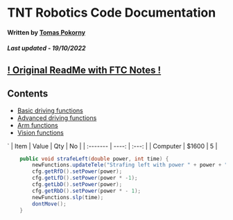 
# TNT Robotics Code Documentation
#### Written by [Tomas Pokorny](  mailto:tomasekpokorny02@gmail.com?subject=TNT%20Robotics%20Code)
##### Last updated - 19/10/2022

## [! Original ReadMe with FTC Notes !](https://pastebin.com/raw/4G7yeTEW)

## Contents
- [Basic driving functions](#example)
- [Advanced driving functions](#example2)
- [Arm functions](#third-example)
- [Vision functions](#fourth-examplehttpwwwfourthexamplecom)

` 
| Item | Value | Qty | No |
| :------- | ----: | :---: |
| Computer | $1600 | 5 |

```java
    public void strafeLeft(double power, int time) {
        newFunctions.updateTele("Strafing left with power " + power + " for " + time + "ms.", 0);
        cfg.getRfD().setPower(power);
        cfg.getLfD().setPower(power * -1);
        cfg.getLbD().setPower(power);
        cfg.getRbD().setPower(power * - 1);
        newFunctions.slp(time);
        dontMove();
    }

````
